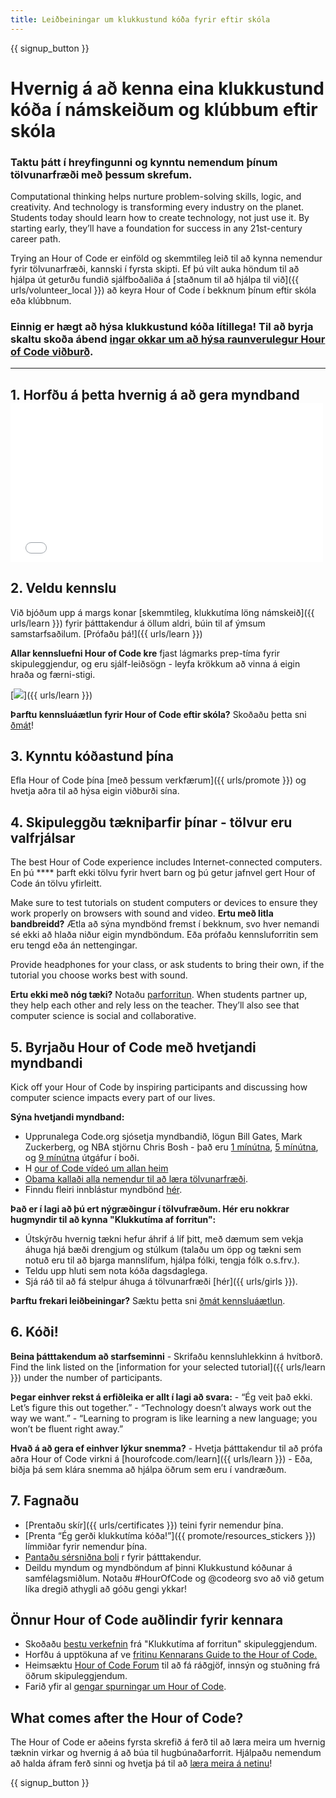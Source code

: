 ```yaml
---
title: Leiðbeiningar um klukkustund kóða fyrir eftir skóla
---
```


{{ signup_button }}

# Hvernig á að kenna eina klukkustund kóða í námskeiðum og klúbbum eftir skóla

### Taktu þátt í hreyfingunni og kynntu nemendum þínum tölvunarfræði með þessum skrefum.

Computational thinking helps nurture problem-solving skills, logic, and creativity. And technology is transforming every industry on the planet. Students today should learn how to create technology, not just use it. By starting early, they’ll have a foundation for success in any 21st-century career path.

Trying an Hour of Code er einföld og skemmtileg leið til að kynna nemendur fyrir tölvunarfræði, kannski í fyrsta skipti. Ef þú vilt auka höndum til að hjálpa út geturðu fundið sjálfboðaliða á [staðnum til að hjálpa til við]({{ urls/volunteer_local }}) að keyra Hour of Code í bekknum þínum eftir skóla eða klúbbnum.

### Einnig er hægt að hýsa klukkustund kóða lítillega! Til að byrja skaltu skoða ábend [ingar okkar um að hýsa raunverulegur Hour of Code viðburð](https://hourofcode.com/us/how-to/virtual).

* * *

## 1. Horfðu á þetta hvernig á að gera myndband <iframe width="500" height="255" src="//www.youtube.com/embed/SrnvvWDm73k" frameborder="0" allowfullscreen></iframe> 

## 2. Veldu kennslu

Við bjóðum upp á margs konar [skemmtileg, klukkutíma löng námskeið]({{ urls/learn }}) fyrir þátttakendur á öllum aldri, búin til af ýmsum samstarfsaðilum. [Prófaðu þá!]({{ urls/learn }})

**Allar kennsluefni Hour of Code kre** fjast lágmarks prep-tíma fyrir skipuleggjendur, og eru sjálf-leiðsögn - leyfa krökkum að vinna á eigin hraða og færni-stigi.

[![](/images/fit-700/tutorials.png)]({{ urls/learn }})

**Þarftu kennsluáætlun fyrir Hour of Code eftir skóla?** Skoðaðu þetta sni [ðmát](/files/AfterschoolEducatorLessonPlanOutline.docx)!

## 3. Kynntu kóðastund þína

Efla Hour of Code þína [með þessum verkfærum]({{ urls/promote }}) og hvetja aðra til að hýsa eigin viðburði sína.

## 4. Skipuleggðu tækniþarfir þínar - tölvur eru valfrjálsar

The best Hour of Code experience includes Internet-connected computers. En þú **** þarft ekki tölvu fyrir hvert barn og þú getur jafnvel gert Hour of Code án tölvu yfirleitt.

Make sure to test tutorials on student computers or devices to ensure they work properly on browsers with sound and video. **Ertu með litla bandbreidd?** Ætla að sýna myndbönd fremst í bekknum, svo hver nemandi sé ekki að hlaða niður eigin myndböndum. Eða prófaðu kennsluforritin sem eru tengd eða án nettengingar.

Provide headphones for your class, or ask students to bring their own, if the tutorial you choose works best with sound.

**Ertu ekki með nóg tæki?** Notaðu [parforritun](https://www.youtube.com/watch?v=vgkahOzFH2Q). When students partner up, they help each other and rely less on the teacher. They’ll also see that computer science is social and collaborative.

## 5. Byrjaðu Hour of Code með hvetjandi myndbandi

Kick off your Hour of Code by inspiring participants and discussing how computer science impacts every part of our lives.

**Sýna hvetjandi myndband:**

- Upprunalega Code.org sjósetja myndbandið, lögun Bill Gates, Mark Zuckerberg, og NBA stjörnu Chris Bosh - það eru [1 mínútna](https://www.youtube.com/watch?v=qYZF6oIZtfc), [5 mínútna](https://www.youtube.com/watch?v=nKIu9yen5nc), og [9 mínútna](https://www.youtube.com/watch?v=dU1xS07N-FA) útgáfur í boði.
- H [our of Code vídeó um allan heim](https://www.youtube.com/watch?v=KsOIlDT145A)
- [Obama kallaði alla nemendur til að læra tölvunarfræði](https://www.youtube.com/watch?v=6XvmhE1J9PY).
- Finndu fleiri innblástur myndbönd [hér](https://www.youtube.com/playlist?list=PLzdnOPI1iJNfpD8i4Sx7U0y2MccnrNZuP).

**Það er í lagi að þú ert nýgræðingur í tölvufræðum. Hér eru nokkrar hugmyndir til að kynna "Klukkutíma af forritun":**

- Útskýrðu hvernig tækni hefur áhrif á líf þitt, með dæmum sem vekja áhuga hjá bæði drengjum og stúlkum (talaðu um öpp og tækni sem notuð eru til að bjarga mannslífum, hjálpa fólki, tengja fólk o.s.frv.).
- Teldu upp hluti sem nota kóða dagsdaglega.
- Sjá ráð til að fá stelpur áhuga á tölvunarfræði [hér]({{ urls/girls }}).

**Þarftu frekari leiðbeiningar?** Sæktu þetta sni [ðmát kennsluáætlun](/files/AfterschoolEducatorLessonPlanOutline.docx).

## 6. Kóði!

**Beina þátttakendum að starfseminni** - Skrifaðu kennsluhlekkinn á hvítborð. Find the link listed on the [information for your selected tutorial]({{ urls/learn }}) under the number of participants.

**Þegar einhver rekst á erfiðleika er allt í lagi að svara:** - “Ég veit það ekki. Let’s figure this out together.” - “Technology doesn’t always work out the way we want.” - “Learning to program is like learning a new language; you won’t be fluent right away.”

**Hvað á að gera ef einhver lýkur snemma?** - Hvetja þátttakendur til að prófa aðra Hour of Code virkni á [hourofcode.com/learn]({{ urls/learn }}) - Eða, biðja þá sem klára snemma að hjálpa öðrum sem eru í vandræðum.

## 7. Fagnaðu

- [Prentaðu skír]({{ urls/certificates }}) teini fyrir nemendur þína.
- [Prenta “Ég gerði klukkutíma kóða!”]({{ promote/resources_stickers }}) límmiðar fyrir nemendur þína.
- [Pantaðu sérsniðna boli](https://www.amazon.com/stores/Code/page/8557B2A6-EBF2-4C9F-95C5-C3256FBA0220?ref_=ast_bln) r fyrir þátttakendur.
- Deildu myndum og myndböndum af þinni Klukkustund kóðunar á samfélagsmiðlum. Notaðu #HourOfCode og @codeorg svo að við getum líka dregið athygli að góðu gengi ykkar!

## Önnur Hour of Code auðlindir fyrir kennara

- Skoðaðu [bestu verkefnin](http://www.slideshare.net/TeachCode/hour-of-code-best-practices-for-successful-educators-51273466) frá "Klukkutíma af forritun" skipuleggjendum.
- Horfðu á upptökuna af ve [fritinu Kennarans Guide to the Hour of Code.](https://youtu.be/EJeMeSW2-Mw)
- Heimsæktu [Hour of Code Forum](http://forum.code.org/c/plc/hour-of-code) til að fá ráðgjöf, innsýn og stuðning frá öðrum skipuleggjendum.
- Farið yfir al [gengar spurningar um Hour of Code](https://support.code.org/hc/en-us/categories/200147083-Hour-of-Code).

## What comes after the Hour of Code?

The Hour of Code er aðeins fyrsta skrefið á ferð til að læra meira um hvernig tæknin virkar og hvernig á að búa til hugbúnaðarforrit. Hjálpaðu nemendum að halda áfram ferð sinni og hvetja þá til að [læra meira á netinu](/beyond)!

{{ signup_button }}